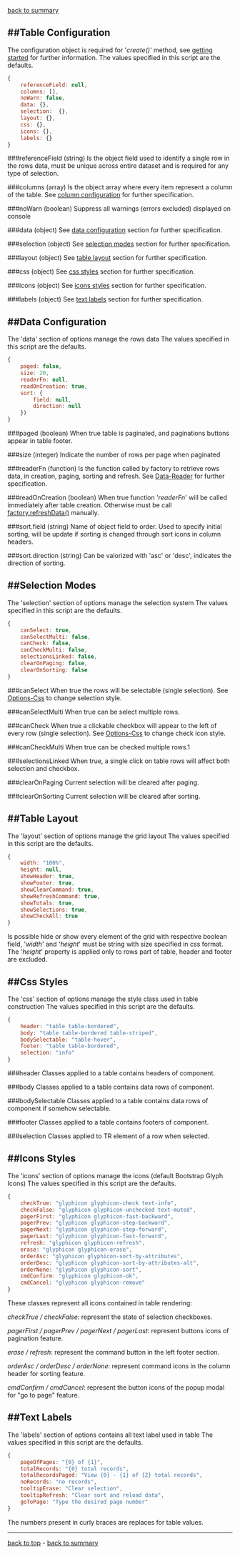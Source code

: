 ﻿[back to summary](summary.md)



##Table Configuration
------------------------------------------------------------------------
The configuration object is required for '*create()*' method, 
see [getting started](getting-started.md) for further information.
The values specified in this script are the defaults.

```javascript
{
    referenceField: null,
    columns: [],
    noWarn: false,
    data: {},
    selection:  {},
    layout: {},
    css: {},
    icons: {},
    labels: {}
}
```

###referenceField
(string) Is the object field used to identify a single row in the rows data, 
must be unique across entire dataset and is required for any type of selection.

###columns
(array) Is the object array where every item represent a column of the table. 
See [column configuration](docs-configuration-column.md) for further specification.

###noWarn
(boolean) Suppress all warnings (errors excluded) displayed on console


###data
(object) See [data configuration](#data-configuration) section for further specification.

###selection
(object) See [selection modes](#selection-modes) section for further specification.

###layout
(object) See [table layout](#table-layout) section for further specification.

###css
(object) See [css styles](#css-styles) section for further specification.

###icons
(object) See [icons styles](#icons-styles) section for further specification.

###labels
(object) See [text labels](#text-labels) section for further specification.





##Data Configuration
------------------------------------------------------------------------
The 'data' section of options manage the rows data
The values specified in this script are the defaults.

```javascript
{
    paged: false,
    size: 20,
    readerFn: null,
    readOnCreation: true,
    sort: {
        field: null,
        direction: null
    })
}
```

###paged
(boolean) When true table is paginated, and paginations buttons appear in table footer.

###size
(integer) Indicate the number of rows per page when paginated

###readerFn
(function) Is the function called by factory to retrieve rows data, in creation, paging, sorting and refresh. 
See [Data-Reader](docs-data-reader.md#datareader) for further specification.

###readOnCreation
(boolean) When true function '*readerFn*' will be called immediately after table creation.
Otherwise must be call [factory.refreshData()](docs-factory-reference.md#refreshData) manually. 

###sort.field
(string) Name of object field to order. Used to specify initial sorting, 
will be update if sorting is changed through sort icons in column headers.

###sort.direction
(string) Can be valorized with 'asc' or 'desc', indicates the direction of sorting.




##Selection Modes
------------------------------------------------------------------------
The 'selection' section of options manage the selection system
The values specified in this script are the defaults.

```javascript
{
    canSelect: true,
    canSelectMulti: false,
    canCheck: false,
    canCheckMulti: false,
    selectionsLinked: false,
    clearOnPaging: false,
    clearOnSorting: false
}
```


###canSelect
When true the rows will be selectable (single selection). 
See [Options-Css](#css-styles) to change selection style.

###canSelectMulti
When true can be select multiple rows.

###canCheck
When true a clickable checkbox will appear to the left of every row (single selection). 
See [Options-Css](#css-styles) to change check icon style.

###canCheckMulti
When true can be checked multiple rows.1

###selectionsLinked
When true, a single click on table rows will affect both selection and checkbox. 

###clearOnPaging
Current selection will be cleared after paging.

###clearOnSorting
Current selection will be cleared after sorting.




##Table Layout
------------------------------------------------------------------------
The 'layout' section of options manage the grid layout
The values specified in this script are the defaults.

```javascript
{
    width: "100%",
    height: null,
    showHeader: true,
    showFooter: true,
    showClearCommand: true,
    showRefreshCommand: true,
    showTotals: true,
    showSelections: true,
    showCheckAll: true
}
```

Is possible hide or show every element of the grid with respective boolean field, 
'*width*' and '*height*' must be string with size specified in css format. 
The '*height*' property is applied only to rows part of table, header and footer are excluded.  




##Css Styles
------------------------------------------------------------------------
The 'css' section of options manage the style class used in table construction
The values specified in this script are the defaults.

```javascript
{
    header: "table table-bordered",
    body: "table table-bordered table-striped",
    bodySelectable: "table-hover",
    footer: "table table-bordered",
    selection: "info"
}
```

###header
Classes applied to a table contains headers of component.

###body
Classes applied to a table contains data rows of component.

###bodySelectable
Classes applied to a table contains data rows of component if somehow selectable.

###footer
Classes applied to a table contains footers of component.

###selection
Classes applied to TR element of a row when selected.




##Icons Styles
------------------------------------------------------------------------
The 'icons' section of options manage the icons (default Bootstrap Glyph Icons)
The values specified in this script are the defaults.

```javascript
{
    checkTrue: "glyphicon glyphicon-check text-info",
    checkFalse: "glyphicon glyphicon-unchecked text-muted",
    pagerFirst: "glyphicon glyphicon-fast-backward",
    pagerPrev: "glyphicon glyphicon-step-backward",
    pagerNext: "glyphicon glyphicon-step-forward",
    pagerLast: "glyphicon glyphicon-fast-forward",
    refresh: "glyphicon glyphicon-refresh",
    erase: "glyphicon glyphicon-erase",
    orderAsc: "glyphicon glyphicon-sort-by-attributes",
    orderDesc: "glyphicon glyphicon-sort-by-attributes-alt",
    orderNone: "glyphicon glyphicon-sort",
    cmdConfirm: "glyphicon glyphicon-ok",
    cmdCancel: "glyphicon glyphicon-remove"
}
```

These classes represent all icons contained in table rendering:

*checkTrue / checkFalse*: represent the state of selection checkboxes.

*pagerFirst / pagerPrev / pagerNext / pagerLast*: represent buttons icons of pagination feature.

*erase / refresh*: represent the command button in the left footer section.

*orderAsc / orderDesc / orderNone*: represent command icons in the column header for sorting feature.

*cmdConfirm / cmdCancel*: represent the button icons of the popup modal for "go to page" feature.




##Text Labels
------------------------------------------------------------------------
The 'labels' section of options contains all text label used in table
The values specified in this script are the defaults.

```javascript
{
    pageOfPages: "{0} of {1}",
    totalRecords: "{0} total records",
    totalRecordsPaged: "View {0} - {1} of {2} total records",
    noRecords: "no records",
    tooltipErase: "Clear selection",
    tooltipRefresh: "Clear sort and reload data",
    goToPage: "Type the desired page number"
}
```

The numbers present in curly braces are replaces for table values.




------------------------------------------------------------------------

[back to top](#table-configuration) - [back to summary](summary.md)
